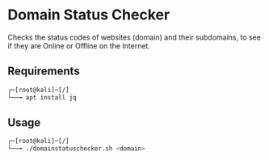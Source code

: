 # Domain Status Checker
Checks the status codes of websites (domain) and their subdomains, to see if they are Online or Offline on the Internet.

## Requirements 

```bash
┌─[root@kali]─[/]
└──╼ apt install jq
```

## Usage 

```bash
┌─[root@kali]─[/]
└──╼ ./domainstatuschecker.sh <domain>
```

